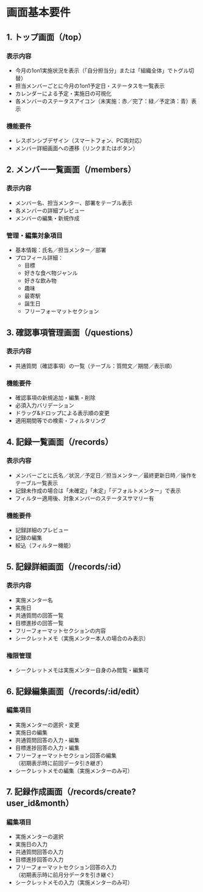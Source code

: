 # 画面基本要件

## 1. トップ画面（/top）
### 表示内容
- 今月の1on1実施状況を表示（「自分担当分」または「組織全体」でトグル切替）
- 担当メンバーごとに今月の1on1予定日・ステータスを一覧表示
- カレンダーによる予定・実施日の可視化
- 各メンバーのステータスアイコン（未実施：赤／完了：緑／予定済：青）表示
### 機能要件
- レスポンシブデザイン（スマートフォン、PC両対応）
- メンバー詳細画面への遷移（リンクまたはボタン）

## 2. メンバー一覧画面（/members）
### 表示内容
- メンバー名、担当メンター、部署をテーブル表示
- 各メンバーの詳細プレビュー
- メンバーの編集・新規作成
### 管理・編集対象項目
- 基本情報：氏名／担当メンター／部署
- プロフィール詳細：
  - 目標
  - 好きな食べ物ジャンル
  - 好きな飲み物
  - 趣味
  - 最寄駅
  - 誕生日
  - フリーフォーマットセクション

## 3. 確認事項管理画面（/questions）
### 表示内容
- 共通質問（確認事項）の一覧（テーブル：質問文／期間／表示順）
### 機能要件
- 確認事項の新規追加・編集・削除
- 必須入力バリデーション
- ドラッグ&ドロップによる表示順の変更
- 適用期間等での検索・フィルタリング

## 4. 記録一覧画面（/records）
### 表示内容
- メンバーごとに氏名／状況／予定日／担当メンター／最終更新日時／操作をテーブル一覧表示
- 記録未作成の場合は「未確定」「未定」「デフォルトメンター」で表示
- フィルター適用後、対象メンバーのステータスサマリー有
### 機能要件
- 記録詳細のプレビュー
- 記録の編集
- 絞込（フィルター機能）

## 5. 記録詳細画面（/records/:id）
### 表示内容
- 実施メンター名
- 実施日
- 共通質問の回答一覧
- 目標進捗の回答一覧
- フリーフォーマットセクションの内容
- シークレットメモ（実施メンター本人の場合のみ表示）
### 権限管理
- シークレットメモは実施メンター自身のみ閲覧・編集可

## 6. 記録編集画面（/records/:id/edit）
### 編集項目
- 実施メンターの選択・変更
- 実施日の編集
- 共通質問回答の入力・編集
- 目標進捗回答の入力・編集
- フリーフォーマットセクション回答の編集  
  （初期表示時に前回データ引き継ぎ）
- シークレットメモの編集（実施メンターのみ可）

## 7. 記録作成画面（/records/create?user_id&month）
### 編集項目
- 実施メンターの選択
- 実施日の入力
- 共通質問回答の入力
- 目標進捗回答の入力
- フリーフォーマットセクション回答の入力  
  （初期表示時に前月分データを引き継ぐ）
- シークレットメモの入力（実施メンターのみ可）